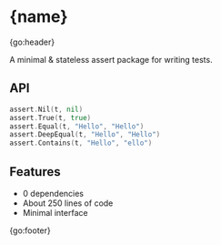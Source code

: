 # {name}

{go:header}

A minimal &amp; stateless assert package for writing tests.

## API

```go
assert.Nil(t, nil)
assert.True(t, true)
assert.Equal(t, "Hello", "Hello")
assert.DeepEqual(t, "Hello", "Hello")
assert.Contains(t, "Hello", "ello")
```

## Features

* 0 dependencies
* About 250 lines of code
* Minimal interface

{go:footer}
